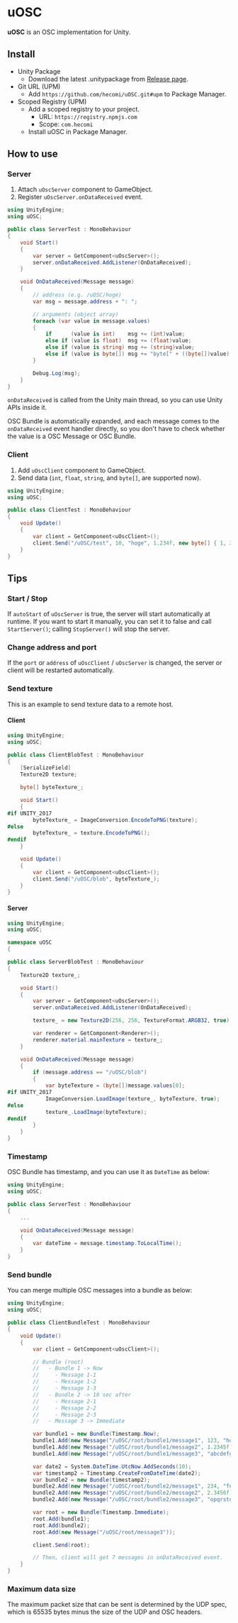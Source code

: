 uOSC
====

**uOSC** is an OSC implementation for Unity.

Install
-------

- Unity Package
  - Download the latest .unitypackage from [Release page](https://github.com/hecomi/uOSC/releases).
- Git URL (UPM)
  - Add `https://github.com/hecomi/uOSC.git#upm` to Package Manager.
- Scoped Registry (UPM)
  - Add a scoped registry to your project.
    - URL: `https://registry.npmjs.com`
    - Scope: `com.hecomi`
  - Install uOSC in Package Manager.

How to use
----------

### Server

1. Attach `uOscServer` component to GameObject.
2. Register `uOscServer.onDataReceived` event.

```cs
using UnityEngine;
using uOSC;

public class ServerTest : MonoBehaviour
{
    void Start()
    {
        var server = GetComponent<uOscServer>();
        server.onDataReceived.AddListener(OnDataReceived);
    }

    void OnDataReceived(Message message)
    {
        // address (e.g. /uOSC/hoge)
        var msg = message.address + ": ";

        // arguments (object array)
        foreach (var value in message.values)
        {
            if      (value is int)    msg += (int)value;
            else if (value is float)  msg += (float)value;
            else if (value is string) msg += (string)value;
            else if (value is byte[]) msg += "byte[" + ((byte[])value).Length + "]";
        }

        Debug.Log(msg);
    }
}
```

`onDataReceived` is called from the Unity main thread, so you can use Unity APIs inside it.

OSC Bundle is automatically expanded, and each message comes to
the `onDataReceived` event handler directly, so you don't have to check
whether the value is a OSC Message or OSC Bundle.

### Client

1. Add `uOscClient` component to GameObject.
2. Send data (`int`, `float`, `string`, and `byte[]`, are supported now).

```cs
using UnityEngine;
using uOSC;

public class ClientTest : MonoBehaviour
{
    void Update()
    {
        var client = GetComponent<uOscClient>();
        client.Send("/uOSC/test", 10, "hoge", 1.234f, new byte[] { 1, 2, 3 });
    }
}
```

Tips
----

### Start / Stop

If `autoStart` of `uOscServer` is true, the server will start automatically at runtime. If you want to start it manually, you can set it to false and call `StartServer()`; calling `StopServer()` will stop the server.

### Change address and port

If the `port` or `address` of `uOscClient` / `uOscServer` is changed, the server or client will be restarted automatically.


### Send texture

This is an example to send texture data to a remote host.

#### Client

```cs
using UnityEngine;
using uOSC;

public class ClientBlobTest : MonoBehaviour
{
    [SerializeField]
    Texture2D texture;

    byte[] byteTexture_;

    void Start()
    {
#if UNITY_2017
        byteTexture_ = ImageConversion.EncodeToPNG(texture);
#else
        byteTexture_ = texture.EncodeToPNG();
#endif
    }

    void Update()
    {
        var client = GetComponent<uOscClient>();
        client.Send("/uOSC/blob", byteTexture_);
    }
}
```

#### Server

```cs
using UnityEngine;
using uOSC;

namespace uOSC
{

public class ServerBlobTest : MonoBehaviour
{
    Texture2D texture_;

    void Start()
    {
        var server = GetComponent<uOscServer>();
        server.onDataReceived.AddListener(OnDataReceived);

        texture_ = new Texture2D(256, 256, TextureFormat.ARGB32, true);

        var renderer = GetComponent<Renderer>();
        renderer.material.mainTexture = texture_;
    }

    void OnDataReceived(Message message)
    {
        if (message.address == "/uOSC/blob")
        {
            var byteTexture = (byte[])message.values[0];
#if UNITY_2017
            ImageConversion.LoadImage(texture_, byteTexture, true);
#else
            texture_.LoadImage(byteTexture);
#endif
        }
    }
}
```


### Timestamp

OSC Bundle has timestamp, and you can use it as `DateTime` as below:

```cs
using UnityEngine;
using uOSC;

public class ServerTest : MonoBehaviour
{
    ...

    void OnDataReceived(Message message)
    {
        var dateTime = message.timestamp.ToLocalTime();
    }
}
```

### Send bundle

You can merge multiple OSC messages into a bundle as below:

```cs
using UnityEngine;
using uOSC;

public class ClientBundleTest : MonoBehaviour
{
    void Update()
    {
        var client = GetComponent<uOscClient>();

        // Bundle (root)
        //   - Bundle 1 -> Now
        //     - Message 1-1
        //     - Message 1-2
        //     - Message 1-3
        //   - Bundle 2 -> 10 sec after
        //     - Message 2-1
        //     - Message 2-2
        //     - Message 2-3
        //   - Message 3 -> Immediate

        var bundle1 = new Bundle(Timestamp.Now);
        bundle1.Add(new Message("/uOSC/root/bundle1/message1", 123, "hoge", new byte[] { 1, 2, 3, 4 }));
        bundle1.Add(new Message("/uOSC/root/bundle1/message2", 1.2345f));
        bundle1.Add(new Message("/uOSC/root/bundle1/message3", "abcdefghijklmn"));

        var date2 = System.DateTime.UtcNow.AddSeconds(10);
        var timestamp2 = Timestamp.CreateFromDateTime(date2);
        var bundle2 = new Bundle(timestamp2);
        bundle2.Add(new Message("/uOSC/root/bundle2/message1", 234, "fuga", new byte[] { 2, 3, 4 }));
        bundle2.Add(new Message("/uOSC/root/bundle2/message2", 2.3456f));
        bundle2.Add(new Message("/uOSC/root/bundle2/message3", "opqrstuvwxyz"));

        var root = new Bundle(Timestamp.Immediate);
        root.Add(bundle1);
        root.Add(bundle2);
        root.Add(new Message("/uOSC/root/message3"));

        client.Send(root);

        // Then, client will get 7 messages in onDataReceived event.
    }
}
```

### Maximum data size

The maximum packet size that can be sent is determined by the UDP spec, which is 65535 bytes minus the size of the UDP and OSC headers.
